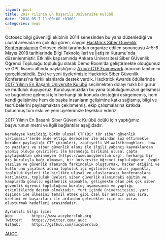 ```yaml
---
layout: post
title: 2017 Yılının En başarılı Üniversite Kulübü
date: '2018-05-7 11:00:00 +0300'
categories: news
---
```


Octosec bilgi güvenliği ekibinin 2014 senesinden bu yana düzenlediği ve ulusal arenada en çok ilgi gören, saygın [Hacktrick Siber Güvenlik Konferanslarının](https://www.hacktrickconf.com/) Octosec ekibi tarafından organize edilen sonuncusu 4-5-6 Mayıs 2018 tarihlerinde Bilgi Teknolojileri ve İletişim Kurumu'nda düzenlenmiştir. Etkinlik kapsamında Ankara Üniversitesi Siber GÜvenlik Öğrenci Topluluğu topluluğu olarak Demo Room'da geliştirmekte olduğumuz ve GPL lisansı altında paylaştığımız [Axion-CTF Framework](https://github.com/aucyberclub/axion) aracının tanıtımını [gerçekleştirdik](https://twitter.com/_aucc/status/992384568392110080). Eski ve yeni üyelerimizle Hacktrick Siber Güvenlik Konferansı'na farklı alanlarda destek verdik. Hacktrick Awards ödüllerinde [2017 Yılının En Başarılı Üniversite Kulübü](https://twitter.com/hacktrickconf/status/993052006192427008) seçilmekten dolayı haklı bir gurur ve mutluluk duyuyoruz. Kuruluşumuzdan bu yana topluluğumuzun gelişmesi ve bugünlere gelmesi için herhangi bir konuda desteğini esirgememiş, hem kendi gelişimine hem de başka insanların gelişimine katkı sağlamış, bilgi ve tecrübelerini paylaşmaktan çekinmemiş, ekip çalışmalarına katkıda bulunmuş tüm eski ve yeni üyelerimize teşekkür ederiz. 

2017 Yılının En Başarılı Siber Güvenlik Kulübü ödülü için yaptığımız başvurunun metni ve ilgili bağlantılar aşağıdadır. 
```
Neredeyse katıldığı bütün ulusal CTF(Bir tür siber güvenlik yarışması)'lerde elde ettiği dereceler ile adından söz ettirmekle beraber paylaştığı CTF çözümleri, zaafiyetli VM walkthroughları, how-to yazıları ve siber güvenlik alanı ile ilgili yabancı kaynaklardan yapmış olduğu çevirileri ile kazandığı birikimi ulusal çapta paylaşmaktan çekinmeyen (https://www.aucyberclub.org), herhangi bir dış kuruluşla bağı olmayan, bir üniversite öğrenci topluluğudur. Özgür yazılım ve güvenlik alanında farkındalık oluşturmak, hacker etiğini ve kültürünü yaşatmak adına topluluk içi eğitimler/sunumlar yapmakta, topluluk üyeleri ile birlikte ulusal ve uluslararası konferanslara katılmakta, topluluk üyeleri siber güvenlik alanındaki eğitim ve kamplarda gönüllü eğitmenlik yapmakta, gelişmekte olan pek çok siber güvenlik ögrenci topluluğuna kuruluş aşamasında ve yaptığı etkinliklerde destek olmaktadır. Yurt içinde üniversitesini, yurt dışında ise ülkesini temsil etmek gibi özel bir amacın yanı sıra, üretimi ve başarıları ile ardından gelecekler için bir miras oluşturmak hedefleri arasındadır.

Ayrıntılı bilgi için: 
Web:    	https://www.aucyberclub.org
Twitter:  	https://twitter.com/_aucc
Github:    	https://github.com/aucyberclub
```

[AUCC](https://twitter.com/_aucc)
